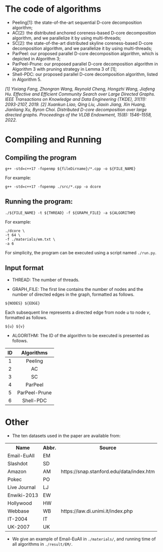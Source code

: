# The code of algorithms
* Peeling[1]: the state-of-the-art sequential D-core decomposition algorithm;
* AC[2]: the distributed anchored coreness-based D-core decomposition algorithm, and we parallelize it by using multi-threads;
* SC[2]: the state-of-the-art distributed skyline coreness-based D-core decomposition algorithm, and we parallelize it by using multi-threads;
* ParPeel: our proposed parallel D-core decomposition algorithm, which is depicted in Algorithm 3;
* ParPeel-Prune: our proposed parallel D-core decomposition algorithm in Algorithm 3 with pruning strategy in Lemma 3 of [1];
* Shell-PDC: our proposed parallel D-core decomposition algorithm, listed in Algorithm 5.

*[1] Yixiang Fang, Zhongran Wang, Reynold Cheng, Hongzhi Wang, Jiafeng Hu. Effective and Efficient Community Search over Large Directed Graphs. IEEE Transactions on Knowledge and Data Engineering (TKDE), 31(11): 2093-2107, 2019.*
*[2] Xuankun Liao, Qing Liu, Jiaxin Jiang, Xin Huang, Jianliang Xu, Byron Choi. Distributed D-core decomposition over large directed graphs. Proceedings of the VLDB Endowment, 15(8): 1546–1558, 2022.*

# Compiling and Running
## Compiling the program
```
g++ -std=c++17 -fopenmp ${fileDirname}/*.cpp -o ${FILE_NAME}
```

For example:
```
g++ -std=c++17 -fopenmp ./src/*.cpp -o dcore
```


## Running the program:
```
./${FILE_NAME} -t ${THREAD} -f ${GRAPH_FILE} -a ${ALGORITHM}
```

For example:
```
./dcore \
-t 64 \
-f ./materials/em.txt \
-a 6 
```

For simplicity, the program can be executed using a script named ```./run.py```.




## Input format
* THREAD:
The number of threads.

* GRAPH_FILE:
The first line contains the number of nodes and the number of directed edges in the graph, formatted as follows.
```
${NODES} ${EDGE}
``` 
Each subsequent line represents a directed edge from node $u$ to node $v$, formatted as follows.
```
${u} ${v}
```


* ALGORITHM:
The ID of the algorithm to be executed is presented as follows.

| ID | Algorithms |
| :----: | :----: |
| 1 | Peeling |
| 2 | AC |
| 3 | SC |
| 4 | ParPeel |
| 5 | ParPeel-Prune |
| 6 | Shell-PDC |

# Other
* The ten datasets used in the paper are available from:


<div style="text-align:center">
    <table>
        <tbody>
        <tr>
            <th>Name</th>
            <th>Abbr.</th>
            <th>Source</th>
        </tr>
        <tr>
            <td>Email-EuAll</td>
            <td>EM</td>
            <td rowspan="5">https://snap.stanford.edu/data/index.htm</td>
        </tr>
        <tr>
            <td>Slashdot</td>
            <td>SD</td>
        </tr>
        <tr>
            <td>Amazon</td>
            <td>AM</td>
        </tr>
        <tr>
            <td>Pokec</td>
            <td>PO</td>
        </tr>
        <tr>
            <td>Live Journal</td>
            <td>LJ</td>
        </tr>
        <tr>
            <td>Enwiki-2013</td>
            <td>EW</td>
            <td rowspan="5">https://law.di.unimi.it/index.php</td>
        </tr>
        <tr>
            <td>Hollywood</td>
            <td>HW</td>
        </tr>
        <tr>
            <td>Webbase</td>
            <td>WB</td>
        </tr>
        <tr>
            <td>IT-2004</td>
            <td>IT</td>
        </tr>
        <tr>
            <td>UK-2007</td>
            <td>UK</td>
        </tr>
        </tbody>
    </table>
</div>

* We give an example of Email-EuAll in ```./materials/```, and running time of all algorithms in ```./result/EM/```.
